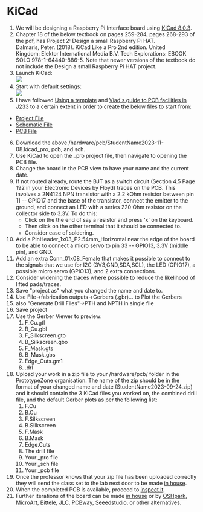 # KiCad   
1. We will be designing a Raspberry Pi Interface board using [KiCad 8.0.3](https://downloads.kicad.org/kicad/windows/explore/stable/download/kicad-8.0.3-x86_64.exe).
2. Chapter 18 of the below textbook on pages 259-284, pages 268-293 of the pdf, has Project 2: Design a small Raspberry Pi HAT.
   Dalmaris, Peter. (2018). KiCad Like a Pro 2nd edition. United Kingdom: Elektor International Media B.V. Tech Explorations: EBOOK SOLO 978-1-64440-886-5. Note that newer versions of the textbook do not include the Design a small Raspberry Pi HAT project.   
3. Launch KiCad:   
![](media/1.png)
4. Start with default settings:   
![](media/2.png)
5. I have followed [Using a template](https://techexplorations.com/guides/kicad/3e/create-a-new-kicad-project-from-a-template/) and [Vlad's guide to PCB facilities in J233](PCBPrototypes.md) to a certain extent in order to create the below files to start from:
-   [Project File](/hardware/pcb/StudentName2023-11-08.kicad_pro)
-   [Schematic File](/hardware/pcb/StudentName2023-11-08.kicad_sch)
-   [PCB File](/hardware/pcb/StudentName2023-11-08.kicad_pcb)   
6. Download the above /hardware/pcb/StudentName2023-11-08.kicad_pro, pcb, and sch.
7. Use KiCad to open the _pro project file, then navigate to opening the PCB file.
8. Change the board in the PCB view to have your name and the current date.
9. If not routed already, route the BJT as a switch circuit (Section 4.5 Page 192 in your Electronic Devices by Floyd) traces on the PCB. This involves a 2N4124 NPN transistor with a 2.2 kOhm resistor between pin 11 -- GPIO17 and the base of the transistor, connect the emitter to the ground, and connect an LED with a series 220 Ohm resistor on the collector side to 3.3V. To do this:   
   - Click on the the end of say a resistor and press 'x' on the keyboard.
   - Then click on the other terminal that it should be connected to.
   - Consider ease of soldering.
10. Add a PinHeader_1x03_P2.54mm_Horizontal near the edge of the board to be able to connect a micro servo to pin 33 -- GPIO13, 3.3V (middle pin), and GND.
11. Add an extra Conn_01x08_Female that makes it possible to connect to the signals that we use for I2C (3V3,GND,SDA,SCL), the LED (GPIO17), a possible micro servo (GPIO13), and 2 extra connections.
12. Consider widening the traces where possible to reduce the likelihood of lifted pads/traces.   
13. Save "project as" what you changed the name and date to.   
14. Use File->fabrication outputs->Gerbers (.gbr)... to Plot the Gerbers   
15. also "Generate Drill Files"->PTH and NPTH in single file   
16. Save project
17. Use the Gerber Viewer to preview:
    1. F_Cu.gtl
    2. B_Cu.gbl
    3. F_Silkscreen.gto
    4. B_Silkscreen.gbo
    5. F_Mask.gts
    6. B_Mask.gbs
    7. Edge_Cuts.gm1
    8. .drl    
18. Upload your work in a zip file to your /hardware/pcb/ folder in the PrototypeZone organisation. The name of the zip should be in the format of your changed name and date (StudentName2023-09-24.zip) and it should contain the 3 KiCad files you worked on, the combined drill file, and the default Gerber plots as per the following list:   
    1. F.Cu   
    2. B.Cu   
    3. F.Silkscreen   
    4. B.Silkscreen   
    5. F.Mask   
    6. B.Mask   
    7. Edge.Cuts   
    8. The drill file   
    9. Your _pro file   
    10. Your _sch file   
    11. Your _pcb file
19. Once the professor knows that your zip file has been uploaded correctly they will send the class set to the lab next door to be made [in house](/hardware/pcb/PCBPrototypes.md).
20. When the completed PCB is available, proceed to [inspect it](/hardware/pcb/inspection.md).
21. Further iterations of the board can be made [in house](/hardware/pcb/PCBPrototypes.md) or by [OSHpark](https://oshpark.com/),  [MicroArt](https://microart.pcborders.com/), [Bittele](https://onlinequote.7pcb.com/), [JLC](https://jlcpcb.com/), [PCBway](https://www.pcbway.com/QuickOrderOnline.aspx), [Seeedstudio](https://www.seeedstudio.com/fusion_pcb.html), or other alternatives.   

